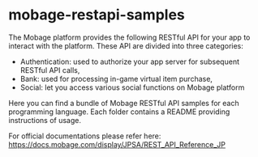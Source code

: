 mobage-restapi-samples
======================

The Mobage platform provides the following RESTful API for your app to interact with the platform. These API are divided into three categories:

- Authentication: used to authorize your app server for subsequent RESTful API calls,
- Bank: used for processing in-game virtual item purchase,
- Social: let you access various social functions on Mobage platform

Here you can find a bundle of Mobage RESTful API samples for each programming language.
Each folder contains a README providing instructions of usage.

For official documentations please refer here:
https://docs.mobage.com/display/JPSA/REST_API_Reference_JP

